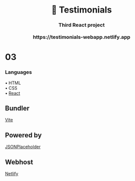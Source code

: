 <h1 align="center">👥 Testimonials</h1>
<h3 align="center">Third React project<br>
<br>
https://testimonials-webapp.netlify.app

# 03

### Languages
• HTML<br>
• CSS<br>
• [React](https://react.dev)<br>

## Bundler 
[Vite](https://vitejs.dev)

## Powered by
[JSONPlaceholder](https://jsonplaceholder.typicode.com)

## Webhost
[Netlify](https://www.netlify.com)
